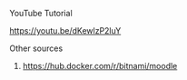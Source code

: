 YouTube Tutorial

https://youtu.be/dKewlzP2luY

Other sources
1. https://hub.docker.com/r/bitnami/moodle

